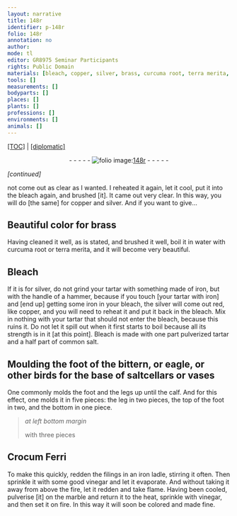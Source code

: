 ```yaml
---
layout: narrative
title: 148r
identifier: p-148r
folio: 148r
annotation: no
author:
mode: tl
editor: GR8975 Seminar Participants
rights: Public Domain
materials: [bleach, copper, silver, brass, curcuma root, terra merita, Bleach, tartar, iron, salt, Crocum Ferri, filings, vinegar, marble]
tools: []
measurements: []
bodyparts: []
places: []
plants: []
professions: []
environments: []
animals: []
---
```


<p><a href="{{ site.baseurl }}/translation/">[TOC]</a> | <a href="{{ site.baseurl }}/texts/p-148r_tc/" target="_blank">[diplomatic]</a></p><div class="folio" align="center">- - - - - <a href="http://gallica.bnf.fr/ark:/12148/btv1b10500001g/f301.image" target="_blank"><img src="https://cu-mkp.github.io/2017-workshop-edition/assets/photo-icon.png" alt="folio image: " style="display:inline-block; margin-bottom:-3px;"/>148r</a> - - - - - </div>  
 
*[continued]*
  
not come out as clear as I wanted. I reheated it again, let it cool, put it into the <span class="m">bleach</span> again, and brushed [it]. It came out very clear. In this way, you will do [the same] for <span class="m">copper</span> and <span class="m">silver</span>. And if you want to give...
 
 
  

## Beautiful color for <span class="m">brass</span>

 
Having cleaned it well, as is stated, and brushed it well, boil it in water with <span class="m">curcuma root</span> or <span class="m">terra merita</span>, and it will become very beautiful.
 
 
  

## <span class="m">Bleach</span>

 
If it is for <span class="m">silver</span>, do not grind your <span class="m">tartar</span> with <span class="sup">something made of</span> <span class="m">iron</span>, but with the handle of a hammer, because if you touch [your tartar with iron] and [end up] getting some <span class="m">iron</span> in your <span class="m">bleach</span>, the <span class="m">silver</span> will come out red, like <span class="m">copper</span>, and you will need to reheat it and put it back in the <span class="m">bleach</span>. Mix in nothing with your <span class="m">tartar</span> that should not enter the <span class="m">bleach</span>, because this ruins it. Do not let it spill out when it first starts to boil because all its strength is in it [at this point]. <span class="m">Bleach</span> is made with one part pulverized <span class="m">tartar</span> and a half part of common <span class="m">salt</span>.
 
 
  

## Moulding the foot of the bittern, or eagle, or other birds for the base of saltcellars or vases

 
One commonly molds the foot and the legs up until the calf. And for this effect, one molds it in five pieces: the leg in two pieces, the top of the foot in two, and the bottom in one piece.
 
> *at left bottom margin*
> 
> 
> with three pieces
 
 
  

## <span class="m">Crocum Ferri</span>

 
To make this quickly, redden the <span class="m">filings</span> in an <span class="m">iron</span> ladle, stirring it often. Then sprinkle it with some good <span class="m">vinegar</span> and let it evaporate. And without taking it away from above the fire, let it redden and take flame. Having been cooled, pulverise [it] on the <span class="m">marble</span> and return it to the heat, sprinkle with <span class="m">vinegar</span>, and then set it on fire. In this way it will soon be colored and made fine.
 
